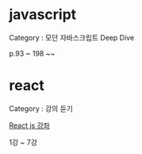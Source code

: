 # javascript

Category : 모던 자바스크립트 Deep Dive

p.93 ~ 198 ~~

# react

Category : 강의 듣기

[React js 강좌](https://www.youtube.com/playlist?list=PLZKTXPmaJk8J_fHAzPLH8CJ_HO_M33e7-)

1강 ~ 7강
